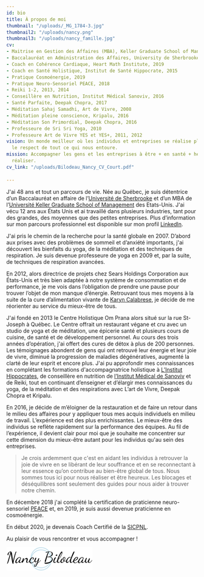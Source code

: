 ```yaml
---
id: bio
title: À propos de moi
thumbnail: "/uploads/_MG_1784-3.jpg"
thumbnail2: "/uploads/nancy.png"
thumbnail3: "/uploads/nancy_famille.jpg"
cv:
- Maitrise en Gestion des Affaires (MBA), Keller Graduate School of Management, 2005
- Baccalauréat en Administration des Affaires, University de Sherbrooke, 1994
- Coach en Cohérence Cardiaque, Heart Math Institute, 2019
- Coach en Santé Holistique, Institut de Santé Hippocrate, 2015
- Pratique Cosmoénergie, 2019
- Pratique Neuro-Sensoriel PEACE, 2018
- Reiki 1-2, 2013, 2014
- Conseillère en Nutrition, Institut Médical Sanoviv, 2016
- Santé Parfaite, Deepak Chopra, 2017
- Méditation Sahaj Samadhi, Art de Vivre, 2008
- Méditation pleine conscience, Kripalu, 2016
- Méditation Son Primordial, Deepak Chopra, 2016
- Professeure de Sri Sri Yoga, 2010
- Professeure Art de Vivre YES et YES+, 2011, 2012
vision: Un monde meilleur où les individus et entreprises se réalise pleinement dans
  le respect de tout ce qui nous entoure.
mission: Accompagner les gens et les entreprises à être + en santé + heureux et se
  réaliser.
cv_link: "/uploads/Bilodeau_Nancy_CV_Court.pdf"

---
```

J'ai 48 ans et tout un parcours de vie. Née au Québec, je suis détentrice d’un Baccalauréat en affaire de l’[Université de Sherbrooke](https://www.usherbrooke.ca/) et d’un MBA de l’[Université Keller Graduate School of Management](https://www.keller.edu/) des Etats-Unis. J'ai vécu 12 ans aux États Unis et ai travaillé dans plusieurs industries, tant pour des grandes, des moyennes que des petites entreprises. Plus d’information sur mon parcours professionnel est disponible sur mon profil [LinkedIn](https://www.linkedin.com/in/nancybilodeau/).

J'ai pris le chemin de la recherche pour la santé globale en 2007. D’abord aux prises avec des problèmes de sommeil et d’anxiété importants, j'ai découvert les bienfaits du yoga, de la méditation et des techniques de respiration. Je suis devenue professeure de yoga en 2009 et, par la suite, de techniques de respiration avancées.

En 2012, alors directrice de projets chez Sears Holdings Corporation aux États-Unis et très bien adaptée à notre système de consommation et de performance, je me vois dans l’obligation de prendre une pause pour trouver l’objet de mon manque d’énergie. Retrouvant tous mes moyens à la suite de la cure d’alimentation vivante de [Karyn Calabrese](https://karynraw.com/), je décide de me réorienter au service du mieux-être de tous.

J'ai fondé en 2013 le Centre Holistique Om Prana alors situé sur la rue St-Joseph à Québec. Le Centre offrait un restaurant végane et cru avec un studio de yoga et de méditation, une épicerie santé et plusieurs cours de cuisine, de santé et de développement personnel. Au cours des trois années d’opération, j'ai offert des cures de détox à plus de 200 personnes. Les témoignages abondent de gens qui ont retrouvé leur énergie et leur joie de vivre, diminué la progression de maladies dégénératives, augmenté la clarté de leur esprit et encore plus. J'ai pu approfondir mes connaissances en complétant les formations d'accompagnatrice holistique à [L’Institut Hippocrates](https://hippocratesinst.org/), de conseillère en nutrition de [l’Institut Médical de Sanoviv](http://www.sanoviv.com/) et de Reiki, tout en continuant d’enseigner et d’élargir mes connaissances du yoga, de la méditation et des respirations avec L’art de Vivre, Deepak Chopra et Kripalu.

En 2016, je décide de m’éloigner de la restauration et de faire un retour dans le milieu des affaires pour y appliquer tous mes acquis individuels en milieu de travail. L’expérience est des plus enrichissantes. Le mieux-être des individus se reflète rapidement sur la performance des équipes. Au fil de l’expérience, il devient clair pour moi que je souhaite me concentrer sur cette dimension du mieux-être autant pour les individus qu'au sein des entreprises.

> Je crois ardemment que c'est en aidant les individus à retrouver la joie de vivre en se libérant de leur souffrance et en se reconnectant à leur essence qu’on contribue au bien-être global de tous. Nous sommes tous ici pour nous réaliser et être heureux. Les blocages et déséquilibres sont seulement des guides pour nous aider à trouver notre chemin.

En décembre 2018 j'ai complété la certification de praticienne neuro-sensoriel [PEACE](http://stephanedrouet.com/) et, en 2019, je suis aussi devenue praticienne en cosmoénergie.

En début 2020, je devenais Coach Certifié de la [SICPNL](https://sicpnl.org).

Au plaisir de vous rencontrer et vous accompagner !

![](/uploads/nancy-bilodeau-logo_small.png)
